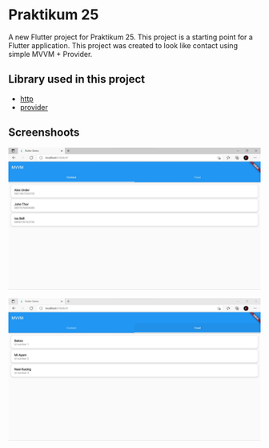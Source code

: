 # Praktikum 25

A new Flutter project for Praktikum 25. This project is a starting point for a Flutter application. This project was created to look like contact using simple MVVM + Provider.

## Library used in this project

- [http](https://pub.dev/packages/http)
- [provider](https://pub.dev/packages/provider)

## Screenshoots

![Screenshoots Tugas 1](/25_MVVM_Architecture/screenshoots/tugas1.jpg)

![Screenshoots Tugas 2](/25_MVVM_Architecture/screenshoots/tugas2.jpg)